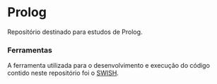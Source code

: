 # Prolog

Repositório destinado para estudos de Prolog.

### Ferramentas

A ferramenta utilizada para o desenvolvimento e execução do código contido neste repositório foi o [SWISH](https://swish.swi-prolog.org/).
